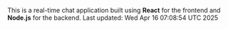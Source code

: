 This is a real-time chat application built using **React** for the frontend and **Node.js** for the backend.
Last updated: Wed Apr 16 07:08:54 UTC 2025
